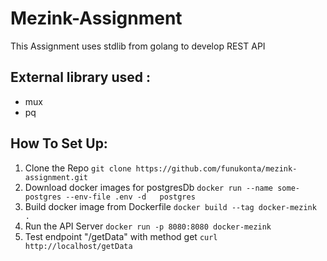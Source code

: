 # Mezink-Assignment
This Assignment uses stdlib from golang to develop REST API

## External library used :
- mux
- pq

## How To Set Up:
 1. Clone the Repo `git clone https://github.com/funukonta/mezink-assignment.git`
 2. Download docker images for postgresDb `docker run --name some-postgres --env-file .env -d   postgres`
 3. Build docker image from Dockerfile `docker build --tag docker-mezink .`
 4. Run the API Server `docker run -p 8080:8080 docker-mezink`
 5. Test endpoint "/getData" with method get `curl http://localhost/getData`
